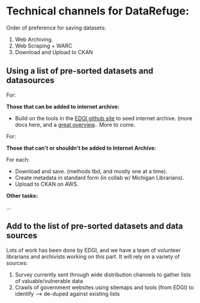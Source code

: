 # Technical channels for DataRefuge:

Order of preference for saving datasets:
1. Web Archiving.
1. Web Scraping + WARC
1. Download and Upload to CKAN

## Using a list of pre-sorted datasets and datasources

For:

**Those that can be added to internet archive:**

- Build on the tools in the [EDGI github site](https://github.com/edgi-govdata-archiving/) to seed internet archive. (more docs here, and a [great overview](https://github.com/edgi-govdata-archiving/eot-sprint-toolkit).. More to come.



For:

**Those that can't or shouldn't be added to Internet Archive:**

For each:

- Download and save. (methods tbd, and mostly one at a time).
- Create metadata in standard form (in collab w/ Michigan Librarians).
- Upload to CKAN on AWS.

**Other tasks:**

...

## Add to the list of pre-sorted datasets and data sources

Lots of work has been done by EDGI, and we have a team of volunteer librarians and archivists working on this part. It will rely on a variety of sources:

1. Survey currently sent through wide distribution channels to gather lists of valuable/vulnerable data
2. Crawls of government websites using sitemaps and tools (from EDGI) to identify  —> de-duped against existing lists
